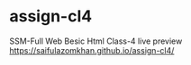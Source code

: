 # assign-cl4
SSM-Full Web Besic Html Class-4
live preview
https://saifulazomkhan.github.io/assign-cl4/
